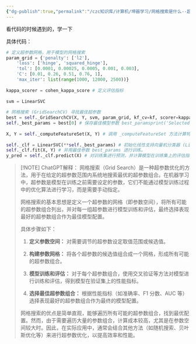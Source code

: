 ```yaml
---
{"dg-publish":true,"permalink":"/czc知识库/计算机/坤器学习/网格搜索是什么--超参数优化方法 机器学习/","dgPassFrontmatter":true,"created":"2024-06-18T17:45:20.774+08:00","updated":"2024-12-08T12:25:39.582+08:00"}
---
```



看代码的时候遇到的，学一下


具体代码：
```python
# 定义超参数网格，用于模型的网格搜索  
param_grid = {'penalty': ['l2'],  
	'loss': ['hinge', 'squared_hinge'],  
	'tol': [0.0001, 0.00025, 0.0005, 0.001, 0.003],  
	'C': [0.01, 0.26, 0.51, 0.76, 1],  
	'max_iter': list(range(1000, 12000, 2500))}  
  
kappa_scorer = cohen_kappa_score # 定义评估指标  
  
svm = LinearSVC  
  
# 网格搜索 (GridSearchCV) 寻找最佳超参数  
best = self._GridSearchCV(X, Y, svm, param_grid, kf_cv=kf, scorer=kappa_scorer)  
self._best_params = best[0] # 保存最佳模型参数 best_paramsprint('Selected', self._best_params, 'with CV score', best[1])  
  
X, Y = self._computeFeatureSet(X, Y) # 调用 _computeFeatureSet 方法计算特征集。  
  
self._clf = LinearSVC(**self._best_params) # 初始化线性支持向量机分类器 (LinearSVC)，  
self._clf.fit(X, Y) # 并用最佳参数 best_params 进行训练。  
y_pred = self._clf.predict(X) # 对训练集进行预测，并计算模型在训练集上的评估指标
```
> [!NOTE] ChatGPT解释：
> 网格搜索（Grid Search）是一种超参数优化的方法，用于在给定的超参数范围内系统地搜索最优的超参数组合。在机器学习中，超参数是模型在训练之前需要设定的参数，它们不能通过模型训练过程中的优化算法进行学习，而是需要手动指定。
> 
> 网格搜索的基本思想是定义一个超参数的网格（即参数空间），将所有可能的超参数组合列出，并对每一组超参数进行模型训练和评估，最终选择表现最好的超参数组合作为最佳模型配置。
> 
> 具体步骤如下：
> 
> 1. **定义参数空间：** 对需要调节的超参数设定取值范围或候选值。
>     
> 2. **构建参数网格：** 将各个超参数的候选值组合成一个网格，形成所有可能的超参数组合。
>     
> 3. **模型训练和评估：** 对于每个超参数组合，使用交叉验证等方法对模型进行训练和评估，得到模型在验证集上的性能指标。
>     
> 4. **选择最佳超参数组合：** 根据性能指标（如准确率、F1 分数、AUC 等）选择表现最好的超参数组合作为最终的模型配置。
>     
> 
> 网格搜索的优点是简单直观，能够遍历所有可能的超参数组合，找到最优配置。然而，由于需要遍历大量的参数组合，计算成本较高，尤其是在参数空间较大时。因此，在实际应用中，通常会结合其他方法（如随机搜索、贝叶斯优化等）来进行超参数优化，以提高效率和性能。


